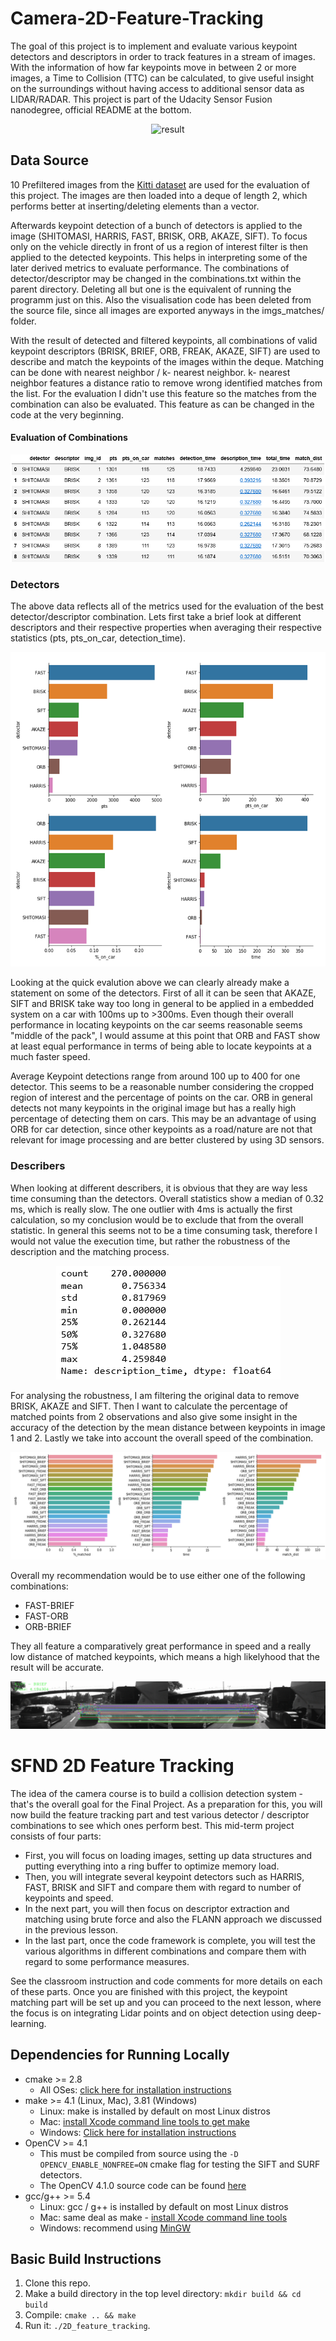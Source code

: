# Camera-2D-Feature-Tracking

The goal of this project is to implement and evaluate various keypoint detectors and descriptors in order to track features in a stream of images. With the information of how far keypoints move in between 2 or more images, a Time to Collision (TTC) can be calculated, to give useful insight on the surroundings without having access to additional sensor data as LIDAR/RADAR. This project is part of the Udacity Sensor Fusion nanodegree, official README at the bottom. 

<p align="center">
	<img src="/media/best_results.gif" alt="result"
	title="result"  />
</p>


## Data Source

10 Prefiltered images from the [Kitti dataset](http://www.cvlibs.net/datasets/kitti/) are used for the evaluation of this project. The images are then loaded into a deque of length 2, which performs better at inserting/deleting elements than a vector. 

Afterwards keypoint detection of a bunch of detectors is applied to the image (SHITOMASI, HARRIS, FAST, BRISK, ORB, AKAZE, SIFT). To focus only on the vehicle directly in front of us a region of interest filter is then applied to the detected keypoints. This helps in interpreting some of the later derived metrics to evaluate performance. The combinations of detector/descriptor may be changed in the combinations.txt within the parent directory. Deleting all but one is the equivalent of running the programm just on this. Also the visualisation code has been deleted from the source file, since all images are exported anyways in the imgs_matches/ folder.

With the result of detected and filtered keypoints, all combinations of valid keypoint descriptors (BRISK, BRIEF, ORB, FREAK, AKAZE, SIFT) are used to describe and match the keypoints of the images within the deque. Matching can be done with nearest neighbor / k- nearest neighbor. k- nearest neighbor features a distance ratio to remove wrong identified matches from the list. For the evaluation I didn't use this feature so the matches from the combination can also be evaluated. This feature as can be changed in the code at the very beginning. 

#### Evaluation of Combinations
<p align="center">
	<img src="/media/df_extract.PNG" alt="result"
	title="result"  />
</p>

### Detectors

The above data reflects all of the metrics used for the evaluation of the best detector/descriptor combination. Lets first take a brief look at different descriptors and their respective properties when averaging their respective statistics (pts, pts_on_car, detection_time). 

<p align="center">
	<img src="/media/detectors_plots.PNG" alt="result"
	title="result"  />
</p>

Looking at the quick evalution above we can clearly already make a statement on some of the detectors. First of all it can be seen that AKAZE, SIFT and BRISK take way too long in general to be applied in a embedded system on a car with 100ms up to >300ms. Even though their overall performance in locating keypoints on the car seems reasonable seems "middle of the pack", I would assume at this point that ORB and FAST show at least equal performance in terms of being able to locate keypoints at a much faster speed. 

Average Keypoint detections range from around 100 up to 400 for one detector. This seems to be a reasonable number considering the cropped region of interest and the percentage of points on the car. ORB in general detects not many keypoints in the original image but has a really high percentage of detecting them on cars. This may be an advantage of using ORB for car detection, since other keypoints as a road/nature are not that relevant for image processing and are better clustered by using 3D sensors. 


### Describers

When looking at different describers, it is obvious that they are way less time consuming than the detectors. Overall statistics show a median of 0.32 ms, which is really slow. The one outlier with 4ms is actually the first calculation, so my conclusion would be to exclude that from the overall statistic. In general this seems not to be a time consuming task, therefore I would not value the execution time, but rather the robustness of the description and the matching process. 

<p align="center">
	<img src="/media/describers_speed.PNG" alt="result"
	title="result"  />
</p>

For analysing the robustness, I am filtering the original data to remove BRISK, AKAZE and SIFT. Then I want to calculate the percentage of matched points from 2 observations and also give some insight in the accuracy of the detection by the mean distance between keypoints in image 1 and 2. Lastly we take into account the overall speed of the combination.

<p align="center">
	<img src="/media/combs_plots.PNG" alt="result"
	title="result"  />
</p>

Overall my recommendation would be to use either one of the following combinations:

- FAST-BRIEF
- FAST-ORB
- ORB-BRIEF

They all feature a comparatively great performance in speed and a really low distance of matched keypoints, which means a high likelyhood that the result will be accurate.  


<p align="center">
	<img src="/media/kp_match.gif" alt="result"
	title="result"  />
</p>


# SFND 2D Feature Tracking

The idea of the camera course is to build a collision detection system - that's the overall goal for the Final Project. As a preparation for this, you will now build the feature tracking part and test various detector / descriptor combinations to see which ones perform best. This mid-term project consists of four parts:

* First, you will focus on loading images, setting up data structures and putting everything into a ring buffer to optimize memory load. 
* Then, you will integrate several keypoint detectors such as HARRIS, FAST, BRISK and SIFT and compare them with regard to number of keypoints and speed. 
* In the next part, you will then focus on descriptor extraction and matching using brute force and also the FLANN approach we discussed in the previous lesson. 
* In the last part, once the code framework is complete, you will test the various algorithms in different combinations and compare them with regard to some performance measures. 

See the classroom instruction and code comments for more details on each of these parts. Once you are finished with this project, the keypoint matching part will be set up and you can proceed to the next lesson, where the focus is on integrating Lidar points and on object detection using deep-learning. 

## Dependencies for Running Locally
* cmake >= 2.8
  * All OSes: [click here for installation instructions](https://cmake.org/install/)
* make >= 4.1 (Linux, Mac), 3.81 (Windows)
  * Linux: make is installed by default on most Linux distros
  * Mac: [install Xcode command line tools to get make](https://developer.apple.com/xcode/features/)
  * Windows: [Click here for installation instructions](http://gnuwin32.sourceforge.net/packages/make.htm)
* OpenCV >= 4.1
  * This must be compiled from source using the `-D OPENCV_ENABLE_NONFREE=ON` cmake flag for testing the SIFT and SURF detectors.
  * The OpenCV 4.1.0 source code can be found [here](https://github.com/opencv/opencv/tree/4.1.0)
* gcc/g++ >= 5.4
  * Linux: gcc / g++ is installed by default on most Linux distros
  * Mac: same deal as make - [install Xcode command line tools](https://developer.apple.com/xcode/features/)
  * Windows: recommend using [MinGW](http://www.mingw.org/)

## Basic Build Instructions

1. Clone this repo.
2. Make a build directory in the top level directory: `mkdir build && cd build`
3. Compile: `cmake .. && make`
4. Run it: `./2D_feature_tracking`.
